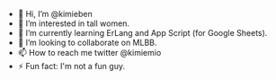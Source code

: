 - 👋 Hi, I’m @kimieben
- 👀 I’m interested in tall women.
- 🌱 I’m currently learning ErLang and App Script (for Google Sheets).
- 💞️ I’m looking to collaborate on MLBB.
- 📫 How to reach me twitter @kimiemio
- ⚡ Fun fact: I'm not a fun guy.

<!---
kimieben/kimieben is a ✨ special ✨ repository because its `README.md` (this file) appears on your GitHub profile.
You can click the Preview link to take a look at your changes.
--->
